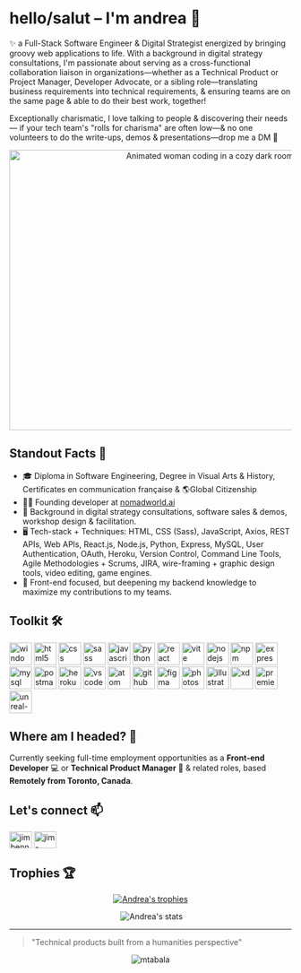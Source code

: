 # hello/salut – I'm andrea 👋

✨ a Full-Stack Software Engineer & Digital Strategist energized by bringing groovy web applications to life. With a background in digital strategy consultations, I'm passionate about serving as a cross-functional collaboration liaison in organizations—whether as a Technical Product or Project Manager, Developer Advocate, or a sibling role—translating business requirements into technical requirements, & ensuring teams are on the same page & able to do their best work, together!

Exceptionally charismatic, I love talking to people & discovering their needs — if your tech team's "rolls for charisma" are often low—& no one volunteers to do the write-ups, demos & presentations—drop me a DM 💬 

<p align="center">
 <img src="https://media0.giphy.com/media/v1.Y2lkPTc5MGI3NjExaTlxemtrdW8zY2R0azdiNHJ1OHoyejR5bXZuY2YyNTZmdG5mdmFoNyZlcD12MV9pbnRlcm5hbF9naWZfYnlfaWQmY3Q9Zw/L1R1tvI9svkIWwpVYr/giphy.gif" alt="Animated woman coding in a cozy dark room" width="700px" height="500px"/>
</p>

## Standout Facts 💃

- 🎓 Diploma in Software Engineering, Degree in Visual Arts & History, Certificates en communication française & 🌎Global Citizenship 
- 👨‍💻 Founding developer at <a href="nomadworld.ai"> nomadworld.ai</a>
- 💫 Background in digital strategy consultations, software sales & demos, workshop design & facilitation.
- 🖥️ Tech-stack + Techniques: HTML, CSS (Sass), JavaScript, Axios, REST APIs, Web APls, React.js, Node.js, Python, Express, MySQL, User Authentication, OAuth, Heroku, Version  Control, Command Line Tools, Agile Methodologies + Scrums, JIRA, wire-framing + graphic design tools, video editing, game engines. 
- 🌱 Front-end focused, but deepening my backend knowledge to maximize my contributions to my teams.

## Toolkit 🛠️

<a href="https://www.microsoft.com/en-ca/windows/windows-11?r=1" target="_blank" rel="noreferrer"><img src="https://skillicons.dev/icons?i=windows" alt="windows" width="40" height="40"/></a>
<a href="https://www.w3.org/html/" target="_blank" rel="noreferrer"><img src="https://skillicons.dev/icons?i=html" alt="html5" width="40" height="40"/></a>
<a href="https://www.w3schools.com/css/" target="_blank" rel="noreferrer"><img src="https://skillicons.dev/icons?i=css" alt="css" width="40" height="40"/></a>
<a href="https://sass-lang.com" target="_blank" rel="noreferrer"><img src="https://skillicons.dev/icons?i=sass" alt="sass" width="40" height="40"/></a>
<a href="https://developer.mozilla.org/en-US/docs/Web/JavaScript" target="_blank" rel="noreferrer"><img src="https://skillicons.dev/icons?i=js" alt="javascript" width="40" height="40"/></a>
<a href="https://www.python.org" target="_blank" rel="noreferrer"><img src="https://skillicons.dev/icons?i=py" alt="python" width="40" height="40"/></a>
<a href="https://reactjs.org/" target="_blank" rel="noreferrer"><img src="https://skillicons.dev/icons?i=react" alt="react" width="40" height="40"/></a>
<a href="https://vite.dev/" target="_blank" rel="noreferrer"><img src="https://skillicons.dev/icons?i=vite" alt="vite" width="40" height="40"/></a>
<a href="https://nodejs.org" target="_blank" rel="noreferrer"><img src="https://skillicons.dev/icons?i=nodejs" alt="nodejs" width="40" height="40"/></a>
<a href="https://www.npmjs.com/" target="_blank" rel="noreferrer"><img src="https://skillicons.dev/icons?i=npm" alt="npm" width="40" height="40"/></a>
<a href="https://expressjs.com/" target="_blank" rel="noreferrer"><img src="https://skillicons.dev/icons?i=express" alt="express" width="40" height="40"/></a>
<a href="https://www.mysql.com/" target="_blank" rel="noreferrer"><img src="https://skillicons.dev/icons?i=mysql" alt="mysql" width="40" height="40"/></a>
<a href="https://www.postman.com/" target="_blank" rel="noreferrer"><img src="https://skillicons.dev/icons?i=postman" alt="postman" width="40" height="40"/></a>
<a href="https://www.heroku.com/" target="_blank" rel="noreferrer"><img src="https://skillicons.dev/icons?i=heroku" alt="heroku" width="40" height="40"/></a>
<a href="https://code.visualstudio.com/" target="_blank" rel="noreferrer"><img src="https://skillicons.dev/icons?i=vscode" alt="vscode" width="40" height="40"/></a>
<a href="https://atom-editor.cc//" target="_blank" rel="noreferrer"><img src="https://skillicons.dev/icons?i=atom" alt="atom" width="40" height="40"/></a>
<a href="https://github.com/" target="_blank" rel="noreferrer"><img src="https://skillicons.dev/icons?i=github" alt="github" width="40" height="40"/></a>
<a href="https://www.figma.com/" target="_blank" rel="noreferrer"><img src="https://skillicons.dev/icons?i=figma" alt="figma" width="40" height="40"/></a>
<a href="https://www.adobe.com/" target="_blank" rel="noreferrer"><img src="https://skillicons.dev/icons?i=ps" alt="photoshop" width="40" height="40"/></a>
<a href="https://www.adobe.com/" target="_blank" rel="noreferrer"><img src="https://skillicons.dev/icons?i=ai" alt="illustrator" width="40" height="40"/></a>
<a href="https://www.adobe.com/" target="_blank" rel="noreferrer"><img src="https://skillicons.dev/icons?i=xd" alt="xd" width="40" height="40"/></a>
<a href="https://www.adobe.com/" target="_blank" rel="noreferrer"><img src="https://skillicons.dev/icons?i=pr" alt="premiere" width="40" height="40"/></a>
<a href="https://www.unrealengine.com/en-US" target="_blank" rel="noreferrer"><img src="https://skillicons.dev/icons?i=unreal" alt="unreal-engine" width="40" height="40"/></a>

## Where am I headed? 🚀

Currently seeking full-time employment opportunities as a **Front-end Developer** 💻 or **Technical Product Manager** 🔁 & related roles, based **Remotely from Toronto, Canada**. 

## Let's connect 📫

<a href="https://github.com/andreaholstein/" target="blank"><img align="center" src="https://raw.githubusercontent.com/rahuldkjain/github-profile-readme-generator/master/src/images/icons/Social/github.svg" alt="jimbennett" height="30" width="40" /></a>
<a href="https://www.linkedin.com/in/andrea-holstein/" target="blank"><img align="center" src="https://raw.githubusercontent.com/rahuldkjain/github-profile-readme-generator/master/src/images/icons/Social/linked-in-alt.svg" alt="jim-bennett" height="30" width="40" /></a>

## Trophies 🏆

<p align="center">
  <a href="https://github.com/ryo-ma/github-profile-trophy">
    <img src="https://github-profile-trophy.vercel.app/?username=andreaholstein&theme=onestar&row=1&column=4&no-frame=true&title=Commits,PullRequest,Reviews" alt="Andrea's trophies" />
  </a>
</p>

<p align="center">&nbsp;<img src="https://github-readme-stats.vercel.app/api?username=andreaholstein&show_icons=true&locale=en" alt="Andrea's stats" /></p>

---

> "Technical products built from a humanities perspective"

<p align="center">
  <img src="https://komarev.com/ghpvc/?username=mtabala&label=Profile%20views&color=0e75b6&style=flat" alt="mtabala" />
</p>
